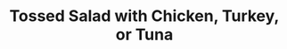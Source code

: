 ---
category: salads
name: Tossed Salad with Chicken, Turkey, or Tuna
title: Tossed Salad with Chicken, Turkey, or Tuna
price: '15.95'
---